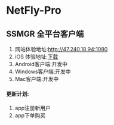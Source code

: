 # NetFly-Pro

## SSMGR 全平台客户端
1. 网站体验地址:http://47.240.18.94:1080
2. iOS 体验地址:[下载](https://testflight.apple.com/join/OVYNAt1B)
3. Android客户端:开发中
4. Windows客户端:开发中
5. Mac客户端:开发中
#### 更新计划:
1. app注册新用户
2. app下单购买
